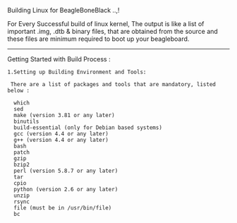 
Building Linux for BeagleBoneBlack ..,!


For Every Successful build of linux kernel, 
The  output  is  like  a  list  of  important  .img,  .dtb  &  binary  files, 
that  are  obtained  from  the  source  and  these  files  are  minimum  required  to  boot  up  your  beagleboard.
___________________________________________________________________________________________________

Getting Started with Build Process :
		
	1.Setting up Building Environment and Tools:	
  
     There are a list of packages and tools that are mandatory, listed below :
     
      which
      sed
      make (version 3.81 or any later)
      binutils
      build-essential (only for Debian based systems)
      gcc (version 4.4 or any later)
      g++ (version 4.4 or any later)
      bash
      patch
      gzip
      bzip2
      perl (version 5.8.7 or any later)
      tar
      cpio
      python (version 2.6 or any later)
      unzip
      rsync
      file (must be in /usr/bin/file)
      bc
      
      
